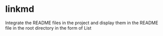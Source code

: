 # linkmd
Integrate the README files in the project and display them in the README file in the root directory in the form of List 
